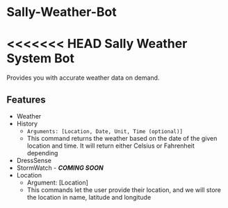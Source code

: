 # Sally-Weather-Bot

<<<<<<< HEAD
Sally Weather System Bot
========================

Provides you with accurate weather data on demand.

## Features

- Weather
- History
  - `Arguments: [Location, Date, Unit, Time (optional)]`
  - This command returns the weather based on the date of the given location and time. It will return either Celsius or Fahrenheit depending
- DressSense
- StormWatch - _**COMING SOON**_
- Location
  - Argument: [Location]
  - This commands let the user provide their location, and we will store the location in name, latitude and longitude
